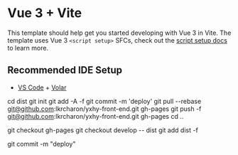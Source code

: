 # Vue 3 + Vite

This template should help get you started developing with Vue 3 in Vite. The template uses Vue 3 `<script setup>` SFCs, check out the [script setup docs](https://v3.vuejs.org/api/sfc-script-setup.html#sfc-script-setup) to learn more.

## Recommended IDE Setup

- [VS Code](https://code.visualstudio.com/) + [Volar](https://marketplace.visualstudio.com/items?itemName=Vue.volar)


cd dist
git init
git add -A -f
git commit -m 'deploy'
git pull --rebase git@github.com:lkrcharon/yxhy-front-end.git gh-pages
git push -f git@github.com:lkrcharon/yxhy-front-end.git gh-pages
cd ..


git checkout gh-pages
git checkout develop -- dist
git add dist -f

git commit -m "deploy"

